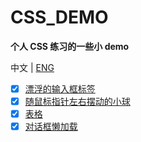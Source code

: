 # CSS_DEMO

**个人 CSS 练习的一些小 demo**

中文 | [ENG](README_EN.md)

- [x] [漂浮的输入框标签](float_input_label.html)
- [x] [随鼠标指针左右摆动的小球](ball_position_change_with_pointer_move.html)
- [x] [表格](table.html)
- [x] [对话框懒加载](lazy_load_conversation.html)
